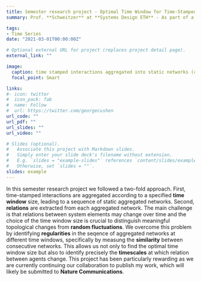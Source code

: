 ```yaml
---
title: Semester research project - Optimal Time Window for Time-Stamped Interactions
summary: Prof. **Schweitzer** at **Systems Design ETH** - As part of a **semester research project** I developed a mathematical framework to identify the optimal time window to aggregate time stamped interactions into a sequence of static networks.

tags:
- Time Series
date: "2021-03-01T00:00:00Z"

# Optional external URL for project (replaces project detail page).
external_link: ""

image:
  caption: time stamped interactions aggregated into static networks (credit A. Funel, 2021)
  focal_point: Smart

links:
#- icon: twitter
#  icon_pack: fab
#  name: Follow
#  url: https://twitter.com/georgecushen
url_code: ""
url_pdf: ""
url_slides: ""
url_video: ""

# Slides (optional).
#   Associate this project with Markdown slides.
#   Simply enter your slide deck's filename without extension.
#   E.g. `slides = "example-slides"` references `content/slides/example-slides.md`.
#   Otherwise, set `slides = ""`.
slides: example
---
```


In this semester research project we followed a two-fold approach. First, time-stamped interactions are aggregated according to a specified **time window** size, leading to a sequence of static aggregated networks. Second, **relations** are extracted from each aggregated network. The main challenge is that relations between system elements may change over time and the choice of the time window size is crucial to distinguish meaningful topological changes from **random fluctuations**. We overcome this problem by identifying **regularities** in the seqence of aggregated networks at different time windows, specifically by measung the **similarity** between consecutive networks. This allows us not only to find the optimal time window size but also to identify precisely the **timescales** at which relation between agents change. This project has been particularly rewarding as we are currently continuing our collaboration to publish my work, which will likely be submitted to **Nature Communications**.
